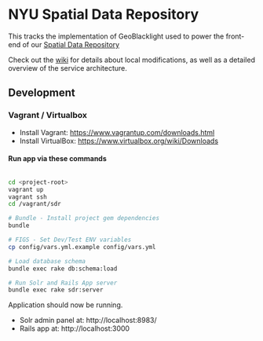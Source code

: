 # NYU Spatial Data Repository

This tracks the implementation of GeoBlacklight used to power the front-end of our [Spatial Data Repository](https://geo.nyu.edu)

Check out the [wiki](https://github.com/NYULibraries/spatial_data_repository/wiki) for details about local modifications, as well as a detailed overview of the service architecture.

## Development

### Vagrant / Virtualbox

* Install Vagrant: https://www.vagrantup.com/downloads.html
* Install VirtualBox: https://www.virtualbox.org/wiki/Downloads

#### Run app via these commands

```bash

cd <project-root>
vagrant up
vagrant ssh
cd /vagrant/sdr

# Bundle - Install project gem dependencies
bundle

# FIGS - Set Dev/Test ENV variables
cp config/vars.yml.example config/vars.yml

# Load database schema
bundle exec rake db:schema:load

# Run Solr and Rails App server
bundle exec rake sdr:server
```

Application should now be running.

* Solr admin panel at: http://localhost:8983/
* Rails app at: http://localhost:3000
